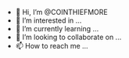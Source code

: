 - 👋 Hi, I’m @COINTHIEFMORE
- 👀 I’m interested in ...
- 🌱 I’m currently learning ...
- 💞️ I’m looking to collaborate on ...
- 📫 How to reach me ...

<!---
COINTHIEFMORE/COINTHIEFMORE is a ✨ special ✨ repository because its `README.md` (this file) appears on your GitHub profile.
You can click the Preview link to take a look at your changes.
--->
